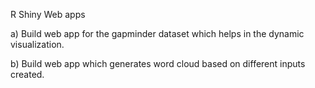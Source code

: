R Shiny Web apps

a) Build web app for the gapminder dataset which helps in the dynamic visualization.

b) Build web app which generates word cloud based on different inputs created.
